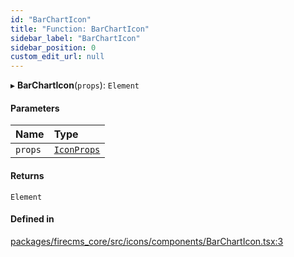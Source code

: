 ```yaml
---
id: "BarChartIcon"
title: "Function: BarChartIcon"
sidebar_label: "BarChartIcon"
sidebar_position: 0
custom_edit_url: null
---
```


▸ **BarChartIcon**(`props`): `Element`

#### Parameters

| Name | Type |
| :------ | :------ |
| `props` | [`IconProps`](../types/IconProps.md) |

#### Returns

`Element`

#### Defined in

[packages/firecms_core/src/icons/components/BarChartIcon.tsx:3](https://github.com/FireCMSco/firecms/blob/d45f3739/packages/firecms_core/src/icons/components/BarChartIcon.tsx#L3)
